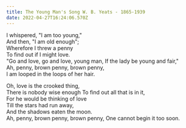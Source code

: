 ```yaml
---
title: The Young Man's Song W. B. Yeats - 1865-1939
date: 2022-04-27T16:24:06.570Z
---
```

I whispered, "I am too young,"  
And then, "I am old enough";   
Wherefore I threw a penny   
To find out if I might love.   
"Go and love, go and love, young man,
If the lady be young and fair,"   
Ah, penny, brown penny, brown penny,   
I am looped in the loops of her hair.   
   
Oh, love is the crooked thing,   
There is nobody wise enough
To find out all that is in it,   
For he would be thinking of love   
Till the stars had run away,   
And the shadows eaten the moon.   
Ah, penny, brown penny, brown penny,
One cannot begin it too soon. 